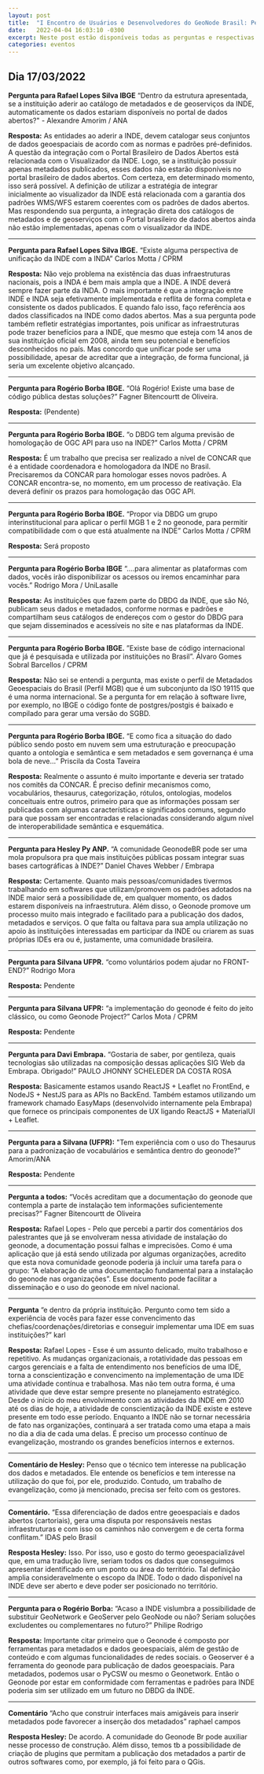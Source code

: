 ```yaml
---
layout: post
title:  "I Encontro de Usuários e Desenvolvedores do GeoNode Brasil: Perguntas e Respostas"
date:   2022-04-04 16:03:10 -0300
excerpt: Neste post estão disponíveis todas as perguntas e respectivas respostas disponibilizadas pelos palestrantes durante o evento. 
categories: eventos
---
```


## Dia 17/03/2022
**Pergunta para Rafael Lopes Silva IBGE** “Dentro da estrutura apresentada, se a instituição aderir ao catálogo de metadados e de geoserviços da INDE, automaticamente os dados estariam disponíveis no portal de dados abertos?" - Alexandre Amorim / ANA

**Resposta:** As entidades ao aderir a INDE, devem catalogar seus conjuntos de dados geoespaciais de acordo com as normas e padrões pré-definidos. A questão da integração com o Portal Brasileiro de Dados Abertos está relacionada com o Visualizador da INDE. Logo, se a instituição possuir apenas metadados publicados, esses dados não estarão disponíveis no portal brasileiro de dados abertos. Com certeza, em determinado momento, isso será possível. A definição de utilizar a estratégia de integrar inicialmente ao visualizador da INDE está relacionada com a garantia dos padrões WMS/WFS estarem coerentes com os padrões de dados abertos. Mas respondendo sua pergunta, a integração direta dos catálogos de metadados e de geoserviços com o Portal brasileiro de dados abertos ainda não estão implementadas, apenas com o visualizador da INDE.

---

**Pergunta para Rafael Lopes Silva IBGE.**  “Existe alguma perspectiva de unificação da INDE com a INDA” Carlos Motta / CPRM

**Resposta:** Não vejo problema na existência das duas infraestruturas nacionais, pois a INDA é bem mais ampla que a INDE. A INDE deverá sempre fazer parte da INDA. O mais importante é que a integração entre INDE e INDA seja efetivamente implementada e reflita de forma completa e consistente os dados publicados. E quando falo isso, faço referência aos dados classificados na INDE como dados abertos. Mas a sua pergunta pode também refletir estratégias importantes, pois unificar as infraestruturas pode trazer benefícios para a INDE, que mesmo que esteja com 14 anos de sua instituição oficial em 2008, ainda tem seu potencial e benefícios desconhecidos no país. Mas concordo que unificar pode ser uma possibilidade, apesar de acreditar que a integração, de forma funcional, já seria um excelente objetivo alcançado.

---

**Pergunta para Rogério Borba IBGE.** “Olá Rogério! Existe uma base de código pública destas soluções?” Fagner Bitencourtt de Oliveira.

**Resposta:** (Pendente)

---

**Pergunta para Rogério Borba IBGE.** “o DBDG tem alguma previsão de homologação de OGC API para uso na INDE?” Carlos Motta / CPRM

**Resposta:** É um trabalho que precisa ser realizado a nível de CONCAR que é a entidade coordenadora e homologadora da INDE no Brasil. Precisaremos da CONCAR para homologar esses novos padrões.  A CONCAR encontra-se, no momento, em um processo de reativação. Ela deverá definir os prazos para homologação das OGC API.

---

**Pergunta para Rogério Borba IBGE.** “Propor via DBDG um grupo interinstitucional para aplicar o perfil MGB 1 e 2 no geonode, para permitir compatibilidade com o que está atualmente na INDE” Carlos Motta / CPRM

**Resposta:** Será proposto

---

**Pergunta para Rogério Borba IBGE** “....para alimentar as plataformas com dados, vocês irão disponibilizar os acessos ou iremos encaminhar para vocês.” Rodrigo Mora / UniLasalle

**Resposta:** As instituições que fazem parte do DBDG da INDE, que são Nó, publicam seus dados e metadados, conforme normas e padrões  e compartilham seus catálogos de endereços com o gestor do DBDG para que sejam disseminados e acessíveis no site e nas plataformas da INDE.

---

**Pergunta para Rogério Borba IBGE.** ”Existe base de código internacional que já é pesquisada e utilizada por instituições no Brasil”. Álvaro Gomes Sobral Barcellos / CPRM

**Resposta:** Não sei se entendi a pergunta, mas existe o perfil de Metadados Geoespaciais do Brasil (Perfil MGB) que é um subconjunto da ISO 19115 que é uma norma internacional. Se a pergunta for em relação à software livre, por exemplo, no IBGE o código fonte de postgres/postgis é baixado e compilado para gerar uma versão do SGBD.

---

**Pergunta para Rogério Borba IBGE.** “E como fica a situação do dado público sendo posto em nuvem sem uma estruturação e preocupação quanto a ontologia e semântica e sem metadados e sem governança é uma bola de neve…” Priscila da Costa Taveira

**Resposta:** Realmente o assunto é muito importante e deveria ser tratado nos comitês da CONCAR. É preciso definir mecanismos como, vocabulários, thesaurus, categorização, rótulos, ontologias,  modelos conceituais entre outros, primeiro para que as informações possam ser publicadas com algumas características e significados comuns, segundo para que possam ser encontradas e relacionadas considerando algum nível de interoperabilidade semântica e esquemática. 

---

**Pergunta para Hesley Py ANP.** “​A comunidade GeonodeBR pode ser uma mola propulsora pra que mais instituições públicas possam integrar suas bases cartográficas à INDE?” Daniel Chaves Webber / Embrapa

**Resposta:** Certamente. Quanto mais pessoas/comunidades tivermos trabalhando em softwares que utilizam/promovem os padrões adotados na INDE maior será a possibilidade de, em qualquer momento, os dados estarem disponíveis na infraestrutura. Além disso, o Geonode promove um processo muito mais integrado e facilitado para a publicação dos dados, metadados e serviços. O que falta ou faltava para sua ampla utilização no apoio às instituições interessadas em participar da INDE ou criarem as suas próprias IDEs era ou é, justamente, uma comunidade brasileira.

---

**Pergunta para Silvana UFPR.** “como voluntários podem ajudar no FRONT-END?” Rodrigo Mora

**Resposta:** Pendente

---

**Pergunta para Silvana UFPR:** “a implementação do geonode é feito do jeito clássico, ou como Geonode Project?” Carlos Mota / CPRM

**Resposta:** Pendente

---

**Pergunta para Davi Embrapa.** “Gostaria de saber, por gentileza, quais tecnologias são utilizadas na composição dessas aplicações SIG Web da Embrapa. Obrigado!” PAULO JHONNY SCHELEDER DA COSTA ROSA

**Resposta:** Basicamente estamos usando ReactJS + Leaflet no FrontEnd, e NodeJS + NestJS para as APIs no BackEnd. Também estamos utilizando um framework chamado EasyMaps (desenvolvido internamente pela Embrapa) que fornece os principais componentes de UX ligando ReactJS + MaterialUI + Leaflet.

---

**Pergunta para a Silvana (UFPR):** "Tem experiência com o uso do Thesaurus para a padronização de vocabulários e semântica dentro do geonode?" Amorim/ANA

**Resposta:** Pendente

---

**Pergunta a todos:** “Vocês acreditam que a documentação do geonode que contempla a parte de instalação tem informações suficientemente precisas?” Fagner Bitencourtt de Oliveira​

**Resposta:** Rafael Lopes - Pelo que percebi a partir dos comentários dos palestrantes que já se envolveram nessa atividade de instalação do geonode, a documentação possui falhas e imprecisões. Como é uma aplicação que já está sendo utilizada por algumas organizações, acredito que esta nova comunidade geonode poderia já incluir uma tarefa para o grupo: “A elaboração de uma documentação fundamental para a instalação do geonode nas organizações”. Esse documento pode facilitar a disseminação e o uso do geonode em nível nacional.

---

**Pergunta** “e dentro da própria instituição. Pergunto como tem sido a experiência de vocês para fazer esse convencimento das chefias/coordenações/diretorias e conseguir implementar uma IDE em suas instituições?” karl

**Resposta:** Rafael Lopes - Esse é um assunto delicado, muito trabalhoso e repetitivo. As mudanças organizacionais, a rotatividade das pessoas em cargos gerenciais e a falta de entendimento nos benefícios de uma IDE, torna a conscientização e convencimento  na implementação de uma IDE uma atividade contínua e trabalhosa. Mas não tem outra forma, é uma atividade que deve estar sempre presente no planejamento estratégico. Desde o início do meu envolvimento com as atividades da INDE em 2010 até os dias de hoje, a atividade de conscientização da INDE existe e esteve presente em todo esse período. Enquanto a INDE não se tornar necessária de fato nas organizações, continuará a ser tratada como uma etapa a mais no dia a dia de cada uma delas.	É preciso um processo contínuo de evangelização, mostrando os grandes benefícios internos e externos.

---

**Comentário de Hesley:** Penso que o técnico tem interesse na publicação dos dados e metadados. Ele entende os benefícios e tem interesse na utilização do que foi, por ele, produzido. Contudo, um trabalho de evangelização, como já mencionado, precisa ser feito com os gestores.

---

**Comentário.** “Essa diferenciação de dados entre geoespaciais e dados abertos (cartoriais), gera uma disputa por responsáveis nestas infraestruturas e com isso os caminhos não convergem e de certa forma conflitam.” IDAS pelo Brasil

**Resposta Hesley:** Isso. Por isso, uso e gosto do termo geoespacializável que, em uma tradução livre, seriam todos os dados que conseguimos apresentar identificado em um ponto ou área do território. Tal definição amplia consideravelmente o escopo da INDE. Todo o dado disponível na INDE deve ser aberto e deve poder ser posicionado no território.

---

**Pergunta para o Rogério Borba:** “Acaso a INDE vislumbra a possibilidade de substituir GeoNetwork e GeoServer pelo GeoNode ou não? Seriam soluções excludentes ou complementares no futuro?” Philipe Rodrigo

**Resposta:** Importante citar primeiro que o Geonode é composto por ferramentas para metadados e dados geoespaciais, além de gestão de conteúdo e com algumas funcionalidades de redes sociais. o Geoserver é a ferramenta do geonode para publicação de dados geoespaciais. Para metadados, podemos usar o PyCSW ou mesmo o Geonetwork. Então o Geonode por estar em conformidade com ferramentas e padrões para INDE poderia sim ser utilizado em um futuro no DBDG da INDE.

---

**Comentário** “Acho que construir interfaces mais amigáveis para inserir metadados pode favorecer a inserção dos metadados” raphael campos

**Resposta Hesley:** De acordo. A comunidade do Geonode Br pode auxiliar nesse processo de construção. Além disso, temos tb a possibilidade de criação de plugins que permitam a publicação dos metadados a partir de outros softwares como, por exemplo, já foi feito para o QGis.
